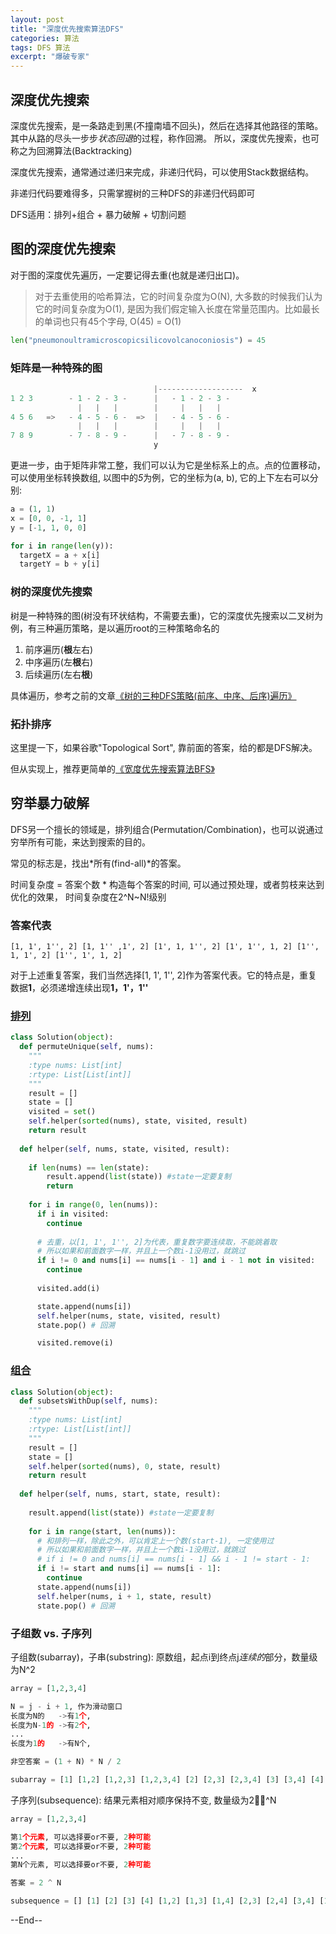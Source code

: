```yaml
---
layout: post
title: "深度优先搜索算法DFS"
categories: 算法
tags: DFS 算法
excerpt: "爆破专家"
---
```


## 深度优先搜索

深度优先搜索，是一条路走到黑(不撞南墙不回头)，然后在选择其他路径的策略。其中从路的尽头一步步*状态回退*的过程，称作回溯。
所以，深度优先搜索，也可称之为回溯算法(Backtracking)

深度优先搜索，通常通过递归来完成，非递归代码，可以使用Stack数据结构。

非递归代码要难得多，只需掌握树的三种DFS的非递归代码即可

DFS适用：排列+组合 + 暴力破解 + 切割问题

## 图的深度优先搜索

对于图的深度优先遍历，一定要记得去重(也就是递归出口)。

> 对于去重使用的哈希算法，它的时间复杂度为O(N), 大多数的时候我们认为它的时间复杂度为O(1), 是因为我们假定输入长度在常量范围内。比如最长的单词也只有45个字母, O(45) = O(1)

```python
len("pneumonoultramicroscopicsilicovolcanoconiosis") = 45
```

### 矩阵是一种特殊的图

```python
                                |-------------------  x
1 2 3        - 1 - 2 - 3 -      |   - 1 - 2 - 3 -  
               |   |   |        |     |   |   |
4 5 6   =>   - 4 - 5 - 6 -  =>  |   - 4 - 5 - 6 -
               |   |   |        |     |   |   |
7 8 9        - 7 - 8 - 9 -      |   - 7 - 8 - 9 -
                                y
```

更进一步，由于矩阵非常工整，我们可以认为它是坐标系上的点。点的位置移动，可以使用坐标转换数组, 以图中的*5*为例，它的坐标为(a, b), 它的上下左右可以分别:

```python
a = (1, 1)
x = [0, 0, -1, 1]  
y = [-1, 1, 0, 0]

for i in range(len(y)):
  targetX = a + x[i]
  targetY = b + y[i]
```

### 树的深度优先搜索

树是一种特殊的图(树没有环状结构，不需要去重)，它的深度优先搜索以二叉树为例，有三种遍历策略，是以遍历root的三种策略命名的

1. 前序遍历(**根**左右)
2. 中序遍历(左**根**右)
3. 后续遍历(左右**根**)

具体遍历，参考之前的文章[《树的三种DFS策略(前序、中序、后序)遍历》](http://geemaple.github.io/2018/09/09/树的三种DFS策略(前序-中序-后序)遍历/)

### 拓扑排序

这里提一下，如果谷歌"Topological Sort", 靠前面的答案，给的都是DFS解决。

但从实现上，推荐更简单的[《宽度优先搜索算法BFS》](http://geemaple.github.io/2020/05/21/breath-first-search-algorithm/)

## 穷举暴力破解

DFS另一个擅长的领域是，排列组合(Permutation/Combination)，也可以说通过穷举所有可能，来达到搜索的目的。

常见的标志是，找出*所有(find-all)*的答案。

时间复杂度 = 答案个数 * 构造每个答案的时间, 可以通过预处理，或者剪枝来达到优化的效果， 时间复杂度在2^N~N!级别

### 答案代表

```
[1, 1', 1'', 2] [1, 1'' ,1', 2] [1', 1, 1'', 2] [1', 1'', 1, 2] [1'', 1, 1', 2] [1'', 1', 1, 2]
```

对于上述重复答案，我们当然选择[1, 1', 1'', 2]作为答案代表。它的特点是，重复数据**1**，必须递增连续出现**1，1'，1''**

### [排列](https://leetcode.com/problems/permutations-ii/)

```python
class Solution(object):
  def permuteUnique(self, nums):
    """
    :type nums: List[int]
    :rtype: List[List[int]]
    """
    result = []
    state = []
    visited = set()
    self.helper(sorted(nums), state, visited, result)
    return result
        
  def helper(self, nums, state, visited, result):
      
    if len(nums) == len(state):
        result.append(list(state)) #state一定要复制
        return
      
    for i in range(0, len(nums)):
      if i in visited: 
        continue
        
      # 去重，以[1, 1', 1'', 2]为代表，重复数字要连续取，不能跳着取
      # 所以如果和前面数字一样，并且上一个数i-1没用过，就跳过
      if i != 0 and nums[i] == nums[i - 1] and i - 1 not in visited: 
        continue
        
      visited.add(i)

      state.append(nums[i])
      self.helper(nums, state, visited, result)
      state.pop() # 回溯

      visited.remove(i)
```

### [组合](https://leetcode.com/problems/subsets-ii/)

```python
class Solution(object):
  def subsetsWithDup(self, nums):
    """
    :type nums: List[int]
    :rtype: List[List[int]]
    """
    result = []
    state = []
    self.helper(sorted(nums), 0, state, result)
    return result
        
  def helper(self, nums, start, state, result):
      
    result.append(list(state)) #state一定要复制
      
    for i in range(start, len(nums)):
      # 和排列一样，除此之外，可以肯定上一个数(start-1), 一定使用过
      # 所以如果和前面数字一样，并且上一个数i-1没用过，就跳过
      # if i != 0 and nums[i] == nums[i - 1] && i - 1 != start - 1: 
      if i != start and nums[i] == nums[i - 1]: 
        continue
      state.append(nums[i])
      self.helper(nums, i + 1, state, result)
      state.pop() # 回溯
```


### 子组数 vs. 子序列

子组数(subarray)，子串(substring): 原数组，起点i到终点j*连续的*部分，数量级为N^2

```python
array = [1,2,3,4]

N = j - i + 1, 作为滑动窗口
长度为N的   ->有1个, 
长度为N-1的 ->有2个, 
...
长度为1的   ->有N个,

非空答案 = (1 + N) * N / 2

subarray = [1] [1,2] [1,2,3] [1,2,3,4] [2] [2,3] [2,3,4] [3] [3,4] [4] # 非空共10 substring是一种特殊的数组
```


子序列(subsequence): 结果元素相对顺序保持不变, 数量级为2^N

```python
array = [1,2,3,4]

第1个元素, 可以选择要or不要, 2种可能
第2个元素, 可以选择要or不要, 2种可能
...
第N个元素, 可以选择要or不要, 2种可能

答案 = 2 ^ N

subsequence = [] [1] [2] [3] [4] [1,2] [1,3] [1,4] [2,3] [2,4] [3,4] [1,2,3] [1,2,4] [1,3,4] [2,3,4] [1,2,3,4] //共16个
```

--End--
